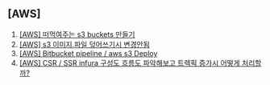 ## [AWS]

1. [[AWS] 떠먹여주는 s3 buckets 만들기](/aws/2024/08/15/aws-s3-buckets-setup/)
1. [[AWS] s3 이미지,파일 덮어쓰기시 변경안됨](/aws/2024/08/20/aws-s3-cloud-front-cache/)
1. [[AWS] Bitbucket pipeline / aws s3 Deploy](/aws/2024/09/12/bitbuket-pipeline-aws-s3/)
1. [[AWS] CSR / SSR infura 구성도 흐름도 파악해보고 트렉픽 증가시 어떻게 처리할까?](/aws/2024/12/27/aws-infura-architecture/)
